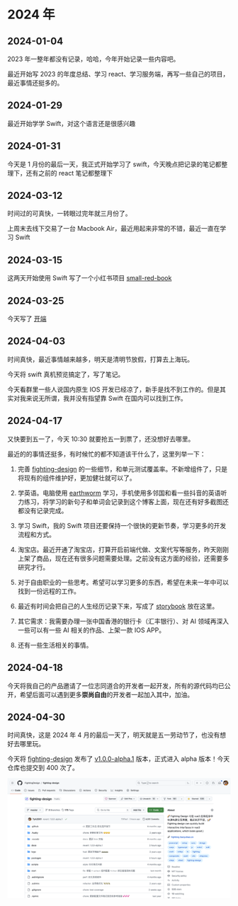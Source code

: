 # 2024 年

## 2024-01-04

2023 年一整年都没有记录，哈哈，今年开始记录一些内容吧。

最近开始写 2023 的年度总结、学习 react、学习服务端，再写一些自己的项目，最近事情还挺多的。

## 2024-01-29

最近开始学学 Swift，对这个语言还是很感兴趣

## 2024-01-31

今天是 1 月份的最后一天，我正式开始学习了 swift，今天晚点把记录的笔记都整理下，还有之前的 react 笔记都整理下

## 2024-03-12

时间过的可真快，一转眼过完年就三月份了。

上周末去线下交易了一台 Macbook Air，最近用起来非常的不错，最近一直在学习 Swift

## 2024-03-15

这两天开始使用 Swift 写了一个小红书项目 [small-red-book](https://github.com/Tyh2001/small-red-book)

## 2024-03-25

今天写了 [开端](https://blog.tianyuhao.cn/article/article/23.html)

## 2024-04-03

时间真快，最近事情越来越多，明天是清明节放假，打算去上海玩。

今天将 swift 真机预览搞定了，写了笔记。

今天看群里一些人说国内原生 IOS 开发已经凉了，新手是找不到工作的。但是其实对我来说无所谓，我并没有指望靠 Swift 在国内可以找到工作。

## 2024-04-17

又快要到五一了，今天 10:30 就要抢五一到票了，还没想好去哪里。

最近的的事情还挺多，有时候忙的都不知道该干什么了，这里列举一下：

1. 完善 [fighting-design](https://github.com/FightingDesign/fighting-design) 的一些细节，和单元测试覆盖率。不新增组件了，只是将现有的组件维护好，更加健壮就可以了。

2. 学英语。电脑使用 [earthworm](https://earthworm.cuixueshe.com) 学习，手机使用多邻国和看一些抖音的英语听力练习，将学习的新句子和单词会记录到这个博客上面，现在还有好多截图还都没有记录完成。

3. 学习 Swift，我的 Swift 项目还要保持一个很快的更新节奏，学习更多的开发流程和方式。

4. 淘宝店。最近开通了淘宝店，打算开启前端代做、文案代写等服务，昨天刚刚上架了商品，现在还有很多问题需要处理。之前没有这方面的经验，还需要多研究才行。

5. 对于自由职业的一些思考。希望可以学习更多的东西，希望在未来一年中可以找到一份远程的工作。

6. 最近有时间会把自己的人生经历记录下来，写成了 [storybook](https://blog.tianyuhao.cn/article/storybook/1.html) 放在这里。

7. 其它需求：我需要办理一张中国香港的银行卡（汇丰银行）、对 AI 领域再深入一些可以有一些 AI 相关的作品、上架一款 IOS APP。

8. 还有一些生活相关的事情。

## 2024-04-18

今天将我自己的产品邀请了一位志同道合的开发者一起开发，所有的源代码均已公开，希望后面可以遇到更多**崇尚自由**的开发者一起加入其中，加油。

## 2024-04-30

时间真快，这是 2024 年 4 月的最后一天了，明天就是五一劳动节了，也没有想好去哪里玩。

今天将 [fighting-design](https://github.com/FightingDesign/fighting-design) 发布了 [v1.0.0-alpha.1](https://github.com/FightingDesign/fighting-design/releases/tag/v1.0.0-alpha.1) 版本，正式进入 alpha 版本！今天仓库也提交到 400 次了。

![](./images/15.jpg)
